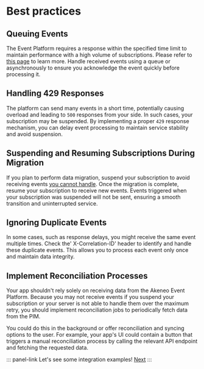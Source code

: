 # Best practices

## Queuing Events

The Event Platform requires a response within the specified time limit to maintain performance with a high volume of subscriptions. Please refer to [this page](/akeneo-event-platform/concepts.html#ack-timeout) to learn more. Handle received events using a queue or asynchronously to ensure you acknowledge the event quickly before processing it.

## Handling 429 Responses

The platform can send many events in a short time, potentially causing overload and leading to `500` responses from your side. In such cases, your subscription may be suspended. By implementing a proper `429` response mechanism, you can delay event processing to maintain service stability and avoid suspension.

<!-- TODO rework paragraph after this PR is merged -->
<!-- https://github.com/akeneo/event-platform/pull/144 -->

## Suspending and Resuming Subscriptions During Migration

If you plan to perform data migration, suspend your subscription to avoid receiving events [you cannot handle](/akeneo-event-platform/concepts.html#retry-policy). Once the migration is complete, resume your subscription to receive new events. Events triggered when your subscription was suspended will not be sent, ensuring a smooth transition and uninterrupted service.

## Ignoring Duplicate Events

In some cases, such as response delays, you might receive the same event multiple times. Check the' X-Correlation-ID' header to identify and handle these duplicate events. This allows you to process each event only once and maintain data integrity.

## Implement Reconciliation Processes

Your app shouldn't rely solely on receiving data from the Akeneo Event Platform. Because you may not receive events if you suspend your subscription or your server is not able to handle them over the maximum retry, you should implement reconciliation jobs to periodically fetch data from the PIM.

You could do this in the background or offer reconciliation and syncing options to the user. For example, your app's UI could contain a button that triggers a manual reconciliation process by calling the relevant API endpoint and fetching the requested data.

::: panel-link Let's see some integration examples! [Next](/akeneo-event-platform/integration-examples.html)
:::
